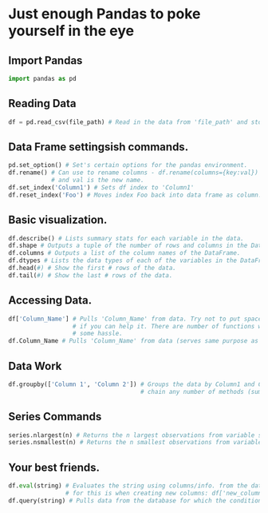 # Just enough Pandas to poke yourself in the eye

## Import Pandas 
```Python
import pandas as pd
```

## Reading Data
```Python
df = pd.read_csv(file_path) # Read in the data from 'file_path' and store it in a DataFrame df. 
```

## Data Frame settingsish commands. 
```Python
pd.set_option() # Set's certain options for the pandas environment. 
df.rename() # Can use to rename columns - df.rename(columns={key:val}) where key is the old name 
		    # and val is the new name. 
df.set_index('Column1') # Sets df index to 'Column1'
df.reset_index('Foo') # Moves index Foo back into data frame as column. 
```

## Basic visualization. 
```Python 
df.describe() # Lists summary stats for each variable in the data. 
df.shape # Outputs a tuple of the number of rows and columns in the DataFrame.  
df.columns # Outputs a list of the column names of the DataFrame. 
df.dtypes # Lists the data types of each of the variables in the DataFrame. 
df.head(#) # Show the first # rows of the data. 
df.tail(#) # Show the last # rows of the data. 
```

## Accessing Data. 
```Python
df['Column_Name'] # Pulls 'Column_Name' from data. Try not to put spaces in column names 
				  # if you can help it. There are number of functions where this will save you 
				  # some hassle. 
df.Column_Name # Pulls 'Column_Name' from data (serves same purpose as above). 
```

## Data Work 
```Python
df.groupby(['Column 1', 'Column 2']) # Groups the data by Column1 and Column2. From here, you can 
		   							 # chain any number of methods (sum(), count(), etc.) 
```

## Series Commands
```Python
series.nlargest(n) # Returns the n largest observations from variable series. 
series.nsmallest(n) # Returns the n smallest observations from variable series. 
```

## Your best friends. 
```Python
df.eval(string) # Evaluates the string using columns/info. from the database. The most useful time 
				# for this is when creating new columns: df['new_column'] = df.eval('Col1 / Col2')
df.query(string) # Pulls data from the database for which the conditions in 'string' are matched.
``` 
